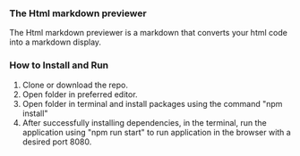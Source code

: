 ### The Html markdown previewer ###

The Html markdown previewer is a markdown that converts your html code into a markdown display.

### How to Install and Run ###
1. Clone or download the repo.
2. Open folder in preferred editor.
3. Open folder in terminal and install packages using the command "npm install"
4. After successfully installing dependencies, in the terminal, run the application using "npm run start" to run application in the browser with a desired port 8080.